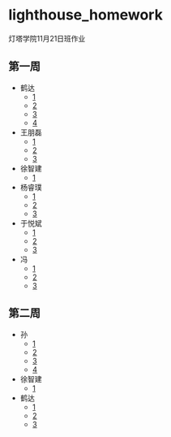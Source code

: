 # lighthouse_homework
灯塔学院11月21日班作业

## 第一周
* 鹤达
  * [1](first_week\鹤达\hw1.html)
  * [2](first_week\鹤达\hw2_1.html)
  * [3](first_week\鹤达\hw2_2.html)
  * [4](first_week\鹤达\hw3.html)
* 王朋磊
  * [1](first_week\王\homework1王朋磊1.html)
  * [2](first_week\王\homework1王朋磊2.html)
  * [3](first_week\王\homework1王朋磊3.html)
* 徐智建
  * [1](first_week\徐智建\徐智建.html)
* 杨睿璞
  * [1](first_week\杨\杨睿璞作业1.html)
  * [2](first_week\杨\杨睿璞作业2.html)
  * [3](first_week\杨\杨睿璞作业3.html)
* 于悦斌
  * [1](first_week\于悦斌\作业一.html)
  * [2](first_week\于悦斌\作业二.html)
  * [3](first_week\于悦斌\作业三.html)
* 冯
  * [1](first_week\冯\FJ1121HW1.html)
  * [2](first_week\冯\FJ1121HW2.html)
  * [3](first_week\冯\FJ1121HW3.html)

## 第二周
* 孙
  * [1](second_week\sun\hw4_ling.html)
  * [2](second_week\sun\hw4.html)
  * [3](second_week\sun\hw5.html)
  * [4](second_week\sun\hw6.html)
* 徐智建
  * [1](second_week\xuzhijian.2\xuzhijian's_first_web2(1).html)
* 鹤达
  * [1](second_week\yhd_hw_11.28\hw2_1.html)
  * [2](second_week\yhd_hw_11.28\hw2_2.html)
  * [3](second_week\yhd_hw_11.28\hw3.html)